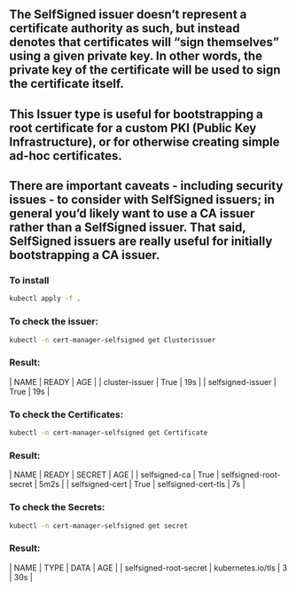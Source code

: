 
## The SelfSigned issuer doesn’t represent a certificate authority as such, but instead denotes that certificates will “sign themselves” using a given private key. In other words, the private key of the certificate will be used to sign the certificate itself.

##  This Issuer type is useful for bootstrapping a root certificate for a custom PKI (Public Key Infrastructure), or for otherwise creating simple ad-hoc certificates.

## There are important caveats - including security issues - to consider with SelfSigned issuers; in general you’d likely want to use a CA issuer rather than a SelfSigned issuer. That said, SelfSigned issuers are really useful for initially bootstrapping a CA issuer.


### To install
```bash
kubectl apply -f .
```

### To check the issuer:
```bash
kubectl -n cert-manager-selfsigned get Clusterissuer
```
### Result:
| NAME               | READY |  AGE |
| cluster-issuer     | True  |  19s |
| selfsigned-issuer  | True  |  19s |

### To check the Certificates:
```bash
kubectl -n cert-manager-selfsigned get Certificate
```
### Result:
| NAME             | READY  | SECRET                  | AGE  |
| selfsigned-ca    | True   | selfsigned-root-secret  | 5m2s |
| selfsigned-cert  | True   | selfsigned-cert-tls     | 7s   |

### To check the Secrets:
```bash
kubectl -n cert-manager-selfsigned get secret
```
### Result:
| NAME                   |  TYPE                  |  DATA  | AGE |
| selfsigned-root-secret |  kubernetes.io/tls     |  3     | 30s |
